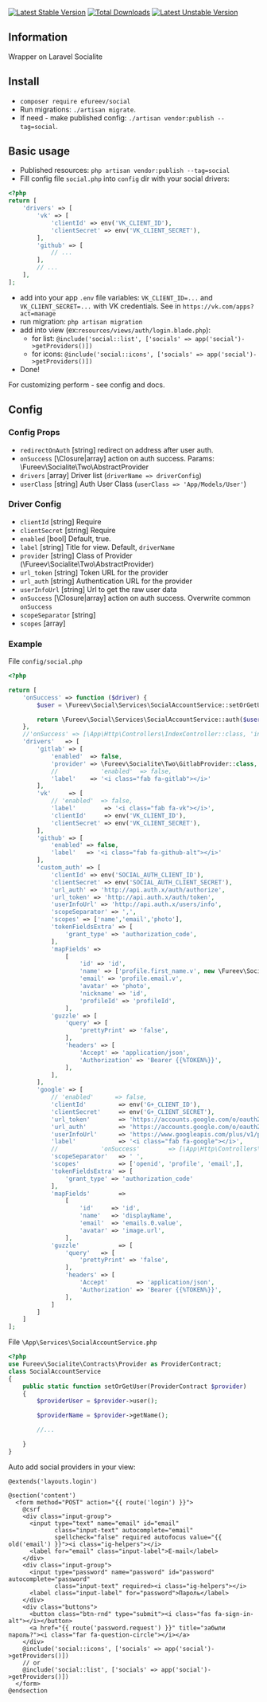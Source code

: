 [![Latest Stable Version](https://poser.pugx.org/efureev/social/v/stable)](https://packagist.org/packages/efureev/social)
[![Total Downloads](https://poser.pugx.org/efureev/social/downloads)](https://packagist.org/packages/efureev/social)
[![Latest Unstable Version](https://poser.pugx.org/efureev/social/v/unstable)](https://packagist.org/packages/efureev/social)

## Information
Wrapper on Laravel Socialite

## Install
- `composer require efureev/social`
- Run migrations: `./artisan migrate`.
- If need - make published config: `./artisan vendor:publish --tag=social`.

## Basic usage
- Published resources: `php artisan vendor:publish --tag=social`
- Fill config file `social.php` into `config` dir with your social drivers:
```php
<?php
return [
    'drivers' => [
        'vk' => [
            'clientId' => env('VK_CLIENT_ID'),
            'clientSecret' => env('VK_CLIENT_SECRET'),
        ],
        'github' => [
            // ...
        ],
        // ...
    ],
];
```
- add into your app `.env` file variables: `VK_CLIENT_ID=...` and `VK_CLIENT_SECRET=...` with VK credentials. See in `https://vk.com/apps?act=manage`
- run migration: `php artisan migration`
- add into view (ex:`resources/views/auth/login.blade.php`):
  - for list: `@include('social::list', ['socials' => app('social')->getProviders()])`
  - for icons: `@include('social::icons', ['socials' => app('social')->getProviders()])`
- Done! 

For customizing perform - see config and docs.

## Config

### Config Props 
- `redirectOnAuth` [string] redirect on address after user auth.
- `onSuccess` [\Closure|array] action on auth success. Params: \Fureev\Socialite\Two\AbstractProvider
- `drivers` [array] Driver list (`driverName => driverConfig`)
- `userClass` [string] Auth User Class (`userClass => 'App/Models/User'`)

### Driver Config
- `clientId` [string] Require
- `clientSecret` [string] Require
- `enabled`  [bool] Default, true.
- `label` [string] Title for view. Default, `driverName`
- `provider` [string] Class of Provider (\Fureev\Socialite\Two\AbstractProvider)
- `url_token`  [string] Token URL for the provider
- `url_auth`   [string] Authentication URL for the provider
- `userInfoUrl`   [string] Url to get the raw user data
- `onSuccess` [\Closure|array] action on auth success. Overwrite common `onSuccess` 
- `scopeSeparator` [string]
- `scopes` [array]

### Example
File `config/social.php`
```php
<?php

return [
    'onSuccess' => function ($driver) {
        $user = \Fureev\Social\Services\SocialAccountService::setOrGetUser($driver);

        return \Fureev\Social\Services\SocialAccountService::auth($user);
    },
    //'onSuccess' => [\App\Http\Controllers\IndexController::class, 'index'],
    'drivers'   => [
        'gitlab' => [
            'enabled'  => false,
            'provider' => \Fureev\Socialite\Two\GitlabProvider::class,
            //            'enabled'  => false,
            'label'    => '<i class="fab fa-gitlab"></i>'
        ],
        'vk'     => [
            // 'enabled'  => false,
            'label'        => '<i class="fab fa-vk"></i>',
            'clientId'     => env('VK_CLIENT_ID'),
            'clientSecret' => env('VK_CLIENT_SECRET'),
        ],
        'github' => [
            'enabled' => false,
            'label'   => '<i class="fab fa-github-alt"></i>'
        ],
        'custom_auth' => [
            'clientId' => env('SOCIAL_AUTH_CLIENT_ID'),
            'clientSecret' => env('SOCIAL_AUTH_CLIENT_SECRET'),
            'url_auth' => 'http://api.auth.x/auth/authorize',
            'url_token' => 'http://api.auth.x/auth/token',
            'userInfoUrl' => 'http://api.auth.x/users/info',
            'scopeSeparator' => ',',
            'scopes' => ['name','email','photo'],
            'tokenFieldsExtra' => [
                'grant_type' => 'authorization_code',
            ],
            'mapFields' =>
                [
                    'id' => 'id',
                    'name' => ['profile.first_name.v', new \Fureev\Socialite\Separator, 'profile.last_name.v'],
                    'email' => 'profile.email.v',
                    'avatar' => 'photo',
                    'nickname' => 'id',
                    'profileId' => 'profileId',
                ],
            'guzzle' => [
                'query' => [
                    'prettyPrint' => 'false',
                ],
                'headers' => [
                    'Accept' => 'application/json',
                    'Authorization' => 'Bearer {{%TOKEN%}}',
                ],
            ],
        ],
        'google' => [
            // 'enabled'      => false,
            'clientId'         => env('G+_CLIENT_ID'),
            'clientSecret'     => env('G+_CLIENT_SECRET'),
            'url_token'        => 'https://accounts.google.com/o/oauth2/token',
            'url_auth'         => 'https://accounts.google.com/o/oauth2/auth',
            'userInfoUrl'      => 'https://www.googleapis.com/plus/v1/people/me?',
            'label'            => '<i class="fab fa-google"></i>',
            //            'onSuccess'        => [\App\Http\Controllers\HomeController::class, 'index'],
            'scopeSeparator'   => ' ',
            'scopes'           => ['openid', 'profile', 'email',],
            'tokenFieldsExtra' => [
                'grant_type' => 'authorization_code'
            ],
            'mapFields'        =>
                [
                    'id'     => 'id',
                    'name'   => 'displayName',
                    'email'  => 'emails.0.value',
                    'avatar' => 'image.url',
                ],
            'guzzle'           => [
                'query'   => [
                    'prettyPrint' => 'false',
                ],
                'headers' => [
                    'Accept'        => 'application/json',
                    'Authorization' => 'Bearer {{%TOKEN%}}',
                ],
            ]
        ]
    ]
];

```

File `\App\Services\SocialAccountService.php`
```php
<?php 
use Fureev\Socialite\Contracts\Provider as ProviderContract;
class SocialAccountService
{
    public static function setOrGetUser(ProviderContract $provider)
    {
        $providerUser = $provider->user();

        $providerName = $provider->getName();

        //...

    }
}
```
Auto add social providers in your view: 
```blade
@extends('layouts.login')

@section('content')
  <form method="POST" action="{{ route('login') }}">
    @csrf
    <div class="input-group">
      <input type="text" name="email" id="email"
             class="input-text" autocomplete="email"
             spellcheck="false" required autofocus value="{{ old('email') }}"><i class="ig-helpers"></i>
      <label for="email" class="input-label">E-mail</label>
    </div>
    <div class="input-group">
      <input type="password" name="password" id="password" autocomplete="password"
             class="input-text" required><i class="ig-helpers"></i>
      <label class="input-label" for="password">Пароль</label>
    </div>
    <div class="buttons">
      <button class="btn-rnd" type="submit"><i class="fas fa-sign-in-alt"></i></button>
      <a href="{{ route('password.request') }}" title="забыли пароль?"><i class="far fa-question-circle"></i></a>
    </div>
    @include('social::icons', ['socials' => app('social')->getProviders()])
    // or 
    @include('social::list', ['socials' => app('social')->getProviders()])
  </form>
@endsection
```
